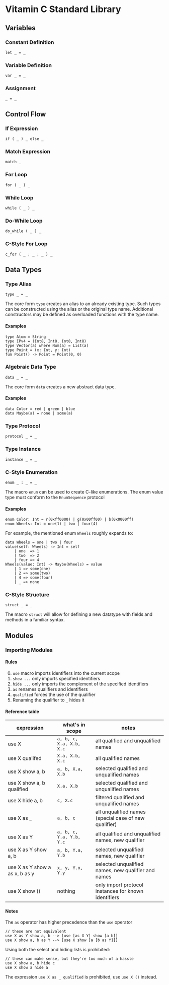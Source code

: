# Vitamin C Standard Library

## Variables

### Constant Definition
`let _ = _`

### Variable Definition
`var _ = _`

### Assignment
`_ = _`


## Control Flow

### If Expression
`if ( _ ) _ else _` 

### Match Expression
`match _`

### For Loop
`for ( _ ) _` 

### While Loop
`while ( _ ) _`

### Do-While Loop
`do_while ( _ ) _`

### C-Style For Loop
`c_for ( _ ; _ ; _ ) _`


## Data Types

### Type Alias
`type _ = _`

The core form `type` creates an alias to an already existing type.
Such types can be constructed using the alias or the original type name.
Additional constructors may be defined as overloaded functions with the type name.

#### Examples
```
type Atom = String
type IPv4 = (Int8, Int8, Int8, Int8)
type Vector(a) where Num(a) = List(a)
type Point = (x: Int, y: Int)
fun Point() -> Point = Point(0, 0)
```

### Algebraic Data Type
`data _ = _`

The core form `data` creates a new abstract data type.

#### Examples
```
data Color = red | green | blue
data Maybe(a) = none | some(a)
```

### Type Protocol
`protocol _ = _`

### Type Instance
`instance _ = _` 

### C-Style Enumeration
`enum _ : _ = _`

The macro `enum` can be used to create C-like enumerations.
The enum value type must conform to the `EnumSequence` protocol

#### Examples
```
enum Color: Int = r(0xff0000) | g(0x00ff00) | b(0x0000ff)
enum Wheels: Int = one(1) | two | four(4)
```

For example, the mentioned enum `Wheels` roughly expands to:
```
data Wheels = one | two | four
value(self: Wheels) -> Int = self
    | one  => 1
    | two  => 2
    | four => 4
Wheels(value: Int) -> Maybe(Wheels) = value
    | 1 => some(one)
    | 2 => some(two)
    | 4 => some(four)
    | _ => none
```


### C-Style Structure
`struct _ = _`

The macro `struct` will allow for defining a new datatype with fields and methods in a familiar syntax.


## Modules

### Importing Modules

#### Rules
0. `use` macro imports identifiers into the current scope
0. `show ...` only imports specified identifiers
0. `hide ...` only imports the complement of the specified identifiers
0. `as` renames qualifiers and identifiers
0. `qualified` forces the use of the qualifier
0. Renaming the qualifier to `_` hides it

#### Reference table
| expression                       | what's in scope          | notes                                                  |
|----------------------------------|--------------------------|--------------------------------------------------------|
| use X                            | `a, b, c, X.a, X.b, X.c` | all qualified and unqualified names                    |
| use X qualifed                   | `X.a, X.b, X.c`          | all qualified names                                    |
| use X show a, b                  | `a, b, X.a, X.b`         | selected qualified and unqualified names               |
| use X show a, b qualified        | `X.a, X.b`               | selected qualified and unqualified names               |
| use X hide a, b                  | `c, X.c`                 | filtered qualified and unqualified names               |
| use X as _                       | `a, b, c`                | all unqualified names (special case of new qualifier)  |
| use X as Y                       | `a, b, c, Y.a, Y.b, Y.c` | all qualified and unqualified names, new qualifier     |
| use X as Y show a, b             | `a, b, Y.a, Y.b`         | selected unqualified names, new qualifier              |
| use X as Y show a as x, b as y   | `x, y, Y.x, Y.y`         | selected unqualified names, new qualifier and names    |
| use X show ()                    | nothing                  | only import protocol instances for known identifiers   |

#### Notes
The `as` operator has higher precedence than the `use` operator
```
// these are not equivalent
use X as Y show a, b --> [use [as X Y] show [a b]]
use X show a, b as Y --> [use X show [a [b as Y]]]
```

Using both the select and hiding lists is prohibited:
```
// these can make sense, but they're too much of a hassle
use X show a, b hide c
use X show a hide a
```

The expression `use X as _ qualified` is prohibited, use `use X ()` instead.

